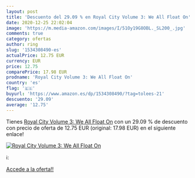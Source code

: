 ```yaml
---
layout: post
title: 'Descuento del 29.09 % en Royal City Volume 3: We All Float On'
date: 2020-12-25 22:02:04
image: 'https://m.media-amazon.com/images/I/51Oy19G8OBL._SL200_.jpg'
comments: true
category: ofertas
author: ring
slug: '1534308490-es'
actualPrice: 12.75 EUR
currency: EUR
price: 12.75
comparePrice: 17.98 EUR
prodname: 'Royal City Volume 3: We All Float On'
country: 'es'
flag: '🇪🇸'
buyurl: 'https://www.amazon.es/dp/1534308490/?tag=tolees-21'
descuento: '29.09'
average: '12.75'
---
```


Tienes [Royal City Volume 3: We All Float On](https://www.amazon.es/dp/1534308490/?tag=tolees-21) con un 29.09 % de descuento con precio de oferta de 12.75 EUR (original: 17.98 EUR) en el siguiente enlace!

[![Royal City Volume 3: We All Float On](https://m.media-amazon.com/images/I/51Oy19G8OBL._SL200_.jpg)](https://www.amazon.es/dp/1534308490/?tag=tolees-21)

ℹ️:


[Accede a la oferta!!](https://www.amazon.es/dp/1534308490/?tag=tolees-21)
